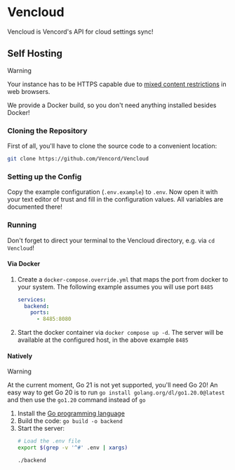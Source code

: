 # Vencloud

Vencloud is Vencord's API for cloud settings sync!

## Self Hosting

> [!WARNING]
> Your instance has to be HTTPS capable due to [mixed content restrictions](https://developer.mozilla.org/en-US/docs/Web/Security/Mixed_content) in web browsers.

We provide a Docker build, so you don't need anything installed besides Docker!

### Cloning the Repository

First of all, you'll have to clone the source code to a convenient location:
```sh
git clone https://github.com/Vencord/Vencloud
```

### Setting up the Config

Copy the example configuration (`.env.example`) to `.env`. Now open it with your text editor of trust and fill in the configuration values.
All variables are documented there!

### Running

Don't forget to direct your terminal to the Vencloud directory, e.g. via `cd Vencloud`!

#### Via Docker

1. Create a `docker-compose.override.yml` that maps the port from docker to your system.
   The following example assumes you will use port `8485`
   ```yaml
   services:
     backend:
       ports:
         - 8485:8080
   ```
2. Start the docker container via `docker compose up -d`. The server will be available at the configured host, in the above example `8485`

#### Natively

> [!WARNING]
> At the current moment, Go 21 is not yet supported, you'll need Go 20!
> An easy way to get Go 20 is to run `go install golang.org/dl/go1.20.0@latest` and then use the `go1.20` command instead of `go`

1. Install the [Go programming language](https://go.dev/dl/)
2. Build the code: `go build -o backend`
3. Start the server:
   ```sh
   # Load the .env file
   export $(grep -v '^#' .env | xargs)

   ./backend
   ```

